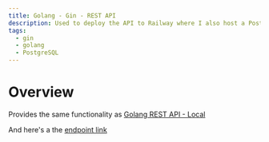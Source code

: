 ```yaml
---
title: Golang - Gin - REST API
description: Used to deploy the API to Railway where I also host a PostgreSQL DB
tags:
  - gin
  - golang
  - PostgreSQL
---
```


# Overview
Provides the same functionality as [Golang REST API - Local](https://github.com/Naftagaz21/golang-pg)

And here's a the [endpoint link](https://gin-production-52a3.up.railway.app/)
